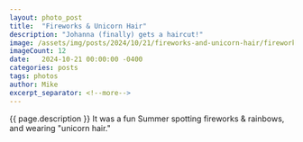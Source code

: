 ```yaml
---
layout: photo_post
title:  "Fireworks & Unicorn Hair"
description: "Johanna (finally) gets a haircut!"
image: /assets/img/posts/2024/10/21/fireworks-and-unicorn-hair/fireworks-and-unicorn-hair-preview.jpg
imageCount: 12
date:   2024-10-21 00:00:00 -0400
categories: posts
tags: photos
author: Mike
excerpt_separator: <!--more-->
---
```


{{ page.description }} <!--more--> It was a fun Summer spotting fireworks & rainbows, and wearing "unicorn hair."
